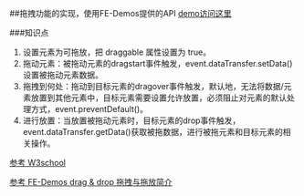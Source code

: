 ##拖拽功能的实现，使用FE-Demos提供的API [demo访问这里](http://kad0108.github.io/FE-Demos/drag/)

###知识点

1. 设置元素为可拖放，把 draggable 属性设置为 true。
2. 拖动元素：被拖动元素的dragstart事件触发，event.dataTransfer.setData()设置被拖动元素数据。
3. 拖拽到何处：拖动到目标元素的dragover事件触发，默认地，无法将数据/元素放置到其他元素中，目标元素需要设置允许放置，必须阻止对元素的默认处理方式，event.preventDefault()。
4. 进行放置：当放置被拖动元素时，目标元素的drop事件触发，event.dataTransfer.getData()获取被拖数据，进行被拖元素和目标元素的相关操作。

[参考 W3school](http://www.w3school.com.cn/FE-Demos/html_5_draganddrop.asp)

[参考 FE-Demos drag & drop 拖拽与拖放简介](http://www.zhangxinxu.com/wordpress/2011/02/FE-Demos-drag-drop-%E6%8B%96%E6%8B%BD%E4%B8%8E%E6%8B%96%E6%94%BE%E7%AE%80%E4%BB%8B/)